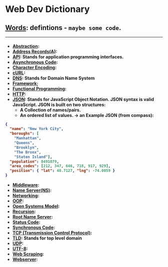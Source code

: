 # <strong> Web Dev Dictionary

## [Words](https://www.dictionary.com/browse/word): defintions - `maybe some code`.

---

<h4>

- [Abstraction]():
- [Address Records(A)]():
- [API](): Stands for application programming interfaces. 
- [Asynchronous Code]():
- [Character Encoding]():
- [cURL]():
- [DNS](): Stands for Domain Name System
- [Framework]();
- [Functional Programming]():
- [HTTP]():
- [JSON](): Stands for JavaScript Object Notation. JSON syntax is valid JavaScript. JSON is built on two structures:
  - A Collection of names/pairs.
  - An ordered list of values.
    -> an Example JSON (from compass):

```json 
{
  "name": "New York City",
  "boroughs": [
    "Manhattan",
    "Queens",
    "Brooklyn",
    "The Bronx",
    "Staten Island"],
  "population": 8491079,
  "area_codes": [212, 347, 646, 718, 917, 929],
  "position": { "lat": 40.7127, "lng": -74.0059 }
} 
```
- [Middleware]():
- [Name Server(NS)]():
- [Networking]():
- [OOP]():
- [Open Systems Model]():
- [Recursion]():
- [Root Name Server]():
- [Status Code]():
- [Synchronous Code]():
- [TCP (Transmission Control Protocol)]():
- [TLD](): Stands for top level domain
- [UDP]():
- [UTF-8]():
- [Web Scraping]():
- [Webserver]():

</h4>
